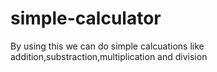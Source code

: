 # simple-calculator
By using this we can do simple calcuations like addition,substraction,multiplication and division
